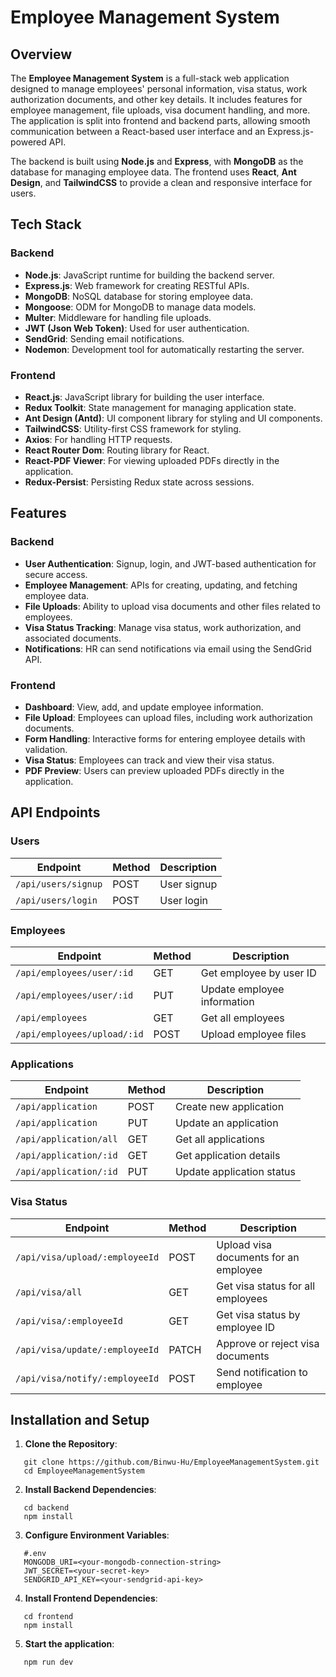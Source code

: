 # Employee Management System

## Overview

The **Employee Management System** is a full-stack web application designed to manage employees' personal information, visa status, work authorization documents, and other key details. It includes features for employee management, file uploads, visa document handling, and more. The application is split into frontend and backend parts, allowing smooth communication between a React-based user interface and an Express.js-powered API.

The backend is built using **Node.js** and **Express**, with **MongoDB** as the database for managing employee data. The frontend uses **React**, **Ant Design**, and **TailwindCSS** to provide a clean and responsive interface for users.

## Tech Stack

### Backend
- **Node.js**: JavaScript runtime for building the backend server.
- **Express.js**: Web framework for creating RESTful APIs.
- **MongoDB**: NoSQL database for storing employee data.
- **Mongoose**: ODM for MongoDB to manage data models.
- **Multer**: Middleware for handling file uploads.
- **JWT (Json Web Token)**: Used for user authentication.
- **SendGrid**: Sending email notifications.
- **Nodemon**: Development tool for automatically restarting the server.

### Frontend
- **React.js**: JavaScript library for building the user interface.
- **Redux Toolkit**: State management for managing application state.
- **Ant Design (Antd)**: UI component library for styling and UI components.
- **TailwindCSS**: Utility-first CSS framework for styling.
- **Axios**: For handling HTTP requests.
- **React Router Dom**: Routing library for React.
- **React-PDF Viewer**: For viewing uploaded PDFs directly in the application.
- **Redux-Persist**: Persisting Redux state across sessions.

## Features

### Backend
- **User Authentication**: Signup, login, and JWT-based authentication for secure access.
- **Employee Management**: APIs for creating, updating, and fetching employee data.
- **File Uploads**: Ability to upload visa documents and other files related to employees.
- **Visa Status Tracking**: Manage visa status, work authorization, and associated documents.
- **Notifications**: HR can send notifications via email using the SendGrid API.

### Frontend
- **Dashboard**: View, add, and update employee information.
- **File Upload**: Employees can upload files, including work authorization documents.
- **Form Handling**: Interactive forms for entering employee details with validation.
- **Visa Status**: Employees can track and view their visa status.
- **PDF Preview**: Users can preview uploaded PDFs directly in the application.

## API Endpoints

### Users
| Endpoint | Method | Description |
| --- | --- | --- |
| `/api/users/signup` | POST | User signup |
| `/api/users/login` | POST | User login |

### Employees
| Endpoint | Method | Description |
| --- | --- | --- |
| `/api/employees/user/:id` | GET | Get employee by user ID |
| `/api/employees/user/:id` | PUT | Update employee information |
| `/api/employees` | GET | Get all employees |
| `/api/employees/upload/:id` | POST | Upload employee files |

### Applications
| Endpoint | Method | Description |
| --- | --- | --- |
| `/api/application` | POST | Create new application |
| `/api/application` | PUT | Update an application |
| `/api/application/all` | GET | Get all applications |
| `/api/application/:id` | GET | Get application details |
| `/api/application/:id` | PUT | Update application status |

### Visa Status
| Endpoint | Method | Description |
| --- | --- | --- |
| `/api/visa/upload/:employeeId` | POST | Upload visa documents for an employee |
| `/api/visa/all` | GET | Get visa status for all employees |
| `/api/visa/:employeeId` | GET | Get visa status by employee ID |
| `/api/visa/update/:employeeId` | PATCH | Approve or reject visa documents |
| `/api/visa/notify/:employeeId` | POST | Send notification to employee |

## Installation and Setup

1. **Clone the Repository**:
```
   git clone https://github.com/Binwu-Hu/EmployeeManagementSystem.git
   cd EmployeeManagementSystem
```

2. **Install Backend Dependencies**:
```
   cd backend
   npm install
```

3. **Configure Environment Variables**:
```
   #.env
   MONGODB_URI=<your-mongodb-connection-string>
   JWT_SECRET=<your-secret-key>
   SENDGRID_API_KEY=<your-sendgrid-api-key>
```

4. **Install Frontend Dependencies**:
```
   cd frontend
   npm install
```

5. **Start the application**:
```
   npm run dev
```
